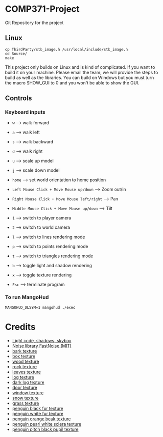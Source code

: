 # COMP371-Project
Git Repository for the project

## Linux

```
cp ThirdParty/stb_image.h /usr/local/include/stb_image.h
cd Source/
make
```


This project only builds on Linux and is kind of complicated. If you want to build it on your machine. Please email
the team, we will provide the steps to build as well as the libraries. You can build on Windows but you must turn the macro
SHOW_GUI to 0 and you won't be able to show the GUI.

## Controls

### Keyboard inputs

- `w` --> walk forward
- `a` --> walk left
- `s` --> walk backward
- `d` --> walk right

- `u` --> scale up model
- `j` --> scale down model

- `home` --> set world orientation to home position

- `Left Mouse Click + Move Mouse up/down` --> Zoom out/in
- `Right Mouse Click + Move Mouse left/right` --> Pan
- `Middle Mouse Click + Move Mouse up/down` --> Tilt

- `1` --> switch to player camera
- `2` --> switch to world camera

- `l` --> switch to lines rendering mode
- `p` --> switch to points rendering mode
- `t` --> switch to triangles rendering mode

- `b` --> toggle light and shadow rendering
- `x` --> toggle texture rendering

- `Esc` --> terminate program

### To run MangoHud
`MANGOHUD_DLSYM=1 mangohud ./exec`

# Credits
- [Light code, shadows, skybox](https://learnopengl.com)
- [Noise library FastNoise (MIT)](https://github.com/Auburn/FastNoise)
- [bark texture](https://forums.rpgmakerweb.com/data/avatars/o/106/106252.jpg?1499807823)
- [box texture](https://www.deviantart.com/dactilardesign/art/Crate-generator-342135330)
- [wood texture](https://wallpapersafari.com/w/rgL7NY)
- [rock texture](http://textures101.com/view/439/next/Rock/Rock_Seamless)
- [leaves texture](https://www.lanrentuku.com/bg/a/green_4.html)
- [log texture](https://www.wildtextures.com/free-textures/wood/log-cabin-wall-texture/)
- [dark log texture](https://www.dreamstime.com/stock-photo-old-wooded-wall-fragment-logs-background-image77358585)
- [door texture](http://spiralgraphics.biz/packs/building_cottage/index.htm?1)
- [window texture](http://spiralgraphics.biz/packs/building_cottage/index.htm?4#anchor)
- [snow texture](https://www.deviantart.com/aniuk-storage/art/Snow-14-417975512)
- [grass texture](https://www.pinterest.ca/pin/277464027026735524/)
- [penguin black fur texture](https://i.pinimg.com/originals/76/cb/5b/76cb5b3cfc95a253b5da5095b3ea85e9.jpg)
- [penguin white fur texture](https://www.pinterest.ca/pin/827395762770844717/)
- [penguin orange beak texture](http://blackbirdsycamore.com/wp-content/uploads/2011/09/Hall-Paint.jpg)
- [penguin pearl white sclera texture](https://www.realmilkpaint.com/wp-content/uploads/Pearl_Edited_2018.jpg)
- [penguin pitch black pupil texture](https://lh3.googleusercontent.com/WQG2R-GsWuaGHlpSaZTzZhmD2iXJfl-9dI06G9W7nDKiojV4Tgy7uBeMWBg5zlLcN4eSbwgBCuQR3bpa8hf-=s400)

